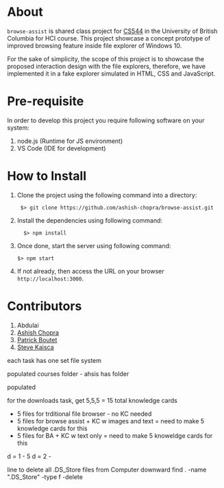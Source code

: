 # About

`browse-assist` is shared class project for [CS544](https://blogs.ubc.ca/cpsc544/home/) in the University of British Columbia for HCI course. This project showcase a concept prototype of improved browsing feature inside file explorer of Windows 10.

For the sake of simplicity, the scope of this project is to showcase the proposed interaction design with the file explorers, therefore, we have implemented it in a fake explorer simulated in HTML, CSS and JavaScript.

# Pre-requisite
In order to develop this project you require following software on your system:
   1. node.js (Runtime for JS environment)
   2. VS Code (IDE for development)

# How to Install
1. Clone the project using the following command into a directory:

    ```
     $> git clone https://github.com/ashish-chopra/browse-assist.git
    ```
2. Install the dependencies using following command:
   ```
     $> npm install
   ```

3. Once done, start the server using following command:
    ```
    $> npm start
    ```
4. If not already, then access the URL on your browser `http://localhost:3000`.

# Contributors
1. Abdulai
2. [Ashish Chopra](https://github.com/ashish-chopra)
3. [Patrick Boutet](https://github.com/pboutet)
4. [Steve Kaisca](https://github.com/swkasica)



each task has one set file system

populated courses folder - ahsis has folder

populated 

for the downloads task, get 5,5,5 = 15 total knowledge cards
- 5 files for trditional file browser - no KC needed
- 5 files for browse assist + KC w images and text = need to make 5 knowledge cards for this
- 5 files for BA + KC w text only = need to make 5 knoweldge cards for this


d = 1 - 5
d = 2 - 

line to delete all .DS_Store files from Computer downward
find . -name ".DS_Store" -type f -delete

